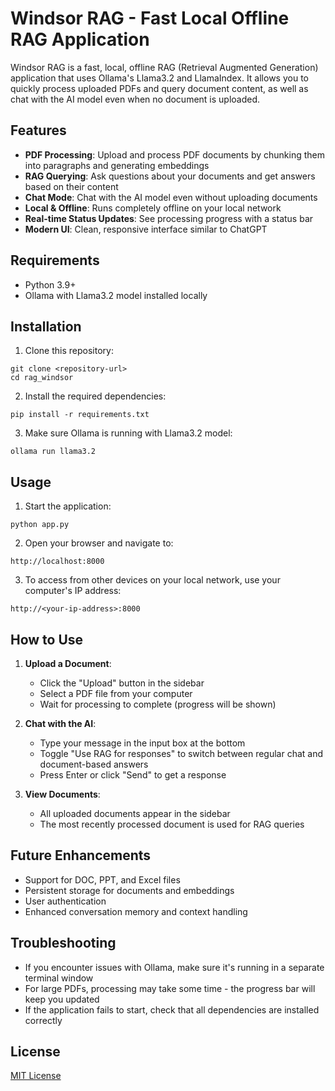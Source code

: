 # Windsor RAG - Fast Local Offline RAG Application

Windsor RAG is a fast, local, offline RAG (Retrieval Augmented Generation) application that uses Ollama's Llama3.2 and LlamaIndex. It allows you to quickly process uploaded PDFs and query document content, as well as chat with the AI model even when no document is uploaded.

## Features

- **PDF Processing**: Upload and process PDF documents by chunking them into paragraphs and generating embeddings
- **RAG Querying**: Ask questions about your documents and get answers based on their content
- **Chat Mode**: Chat with the AI model even without uploading documents
- **Local & Offline**: Runs completely offline on your local network
- **Real-time Status Updates**: See processing progress with a status bar
- **Modern UI**: Clean, responsive interface similar to ChatGPT

## Requirements

- Python 3.9+
- Ollama with Llama3.2 model installed locally

## Installation

1. Clone this repository:
```
git clone <repository-url>
cd rag_windsor
```

2. Install the required dependencies:
```
pip install -r requirements.txt
```

3. Make sure Ollama is running with Llama3.2 model:
```
ollama run llama3.2
```

## Usage

1. Start the application:
```
python app.py
```

2. Open your browser and navigate to:
```
http://localhost:8000
```

3. To access from other devices on your local network, use your computer's IP address:
```
http://<your-ip-address>:8000
```

## How to Use

1. **Upload a Document**:
   - Click the "Upload" button in the sidebar
   - Select a PDF file from your computer
   - Wait for processing to complete (progress will be shown)

2. **Chat with the AI**:
   - Type your message in the input box at the bottom
   - Toggle "Use RAG for responses" to switch between regular chat and document-based answers
   - Press Enter or click "Send" to get a response

3. **View Documents**:
   - All uploaded documents appear in the sidebar
   - The most recently processed document is used for RAG queries

## Future Enhancements

- Support for DOC, PPT, and Excel files
- Persistent storage for documents and embeddings
- User authentication
- Enhanced conversation memory and context handling

## Troubleshooting

- If you encounter issues with Ollama, make sure it's running in a separate terminal window
- For large PDFs, processing may take some time - the progress bar will keep you updated
- If the application fails to start, check that all dependencies are installed correctly

## License

[MIT License](LICENSE)
